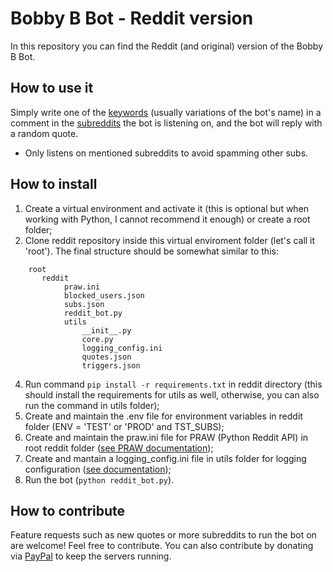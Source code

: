 # Bobby B Bot - Reddit version

In this repository you can find the Reddit (and original) version of the Bobby B Bot.

## How to use it

Simply write one of the [keywords](triggers.json) (usually variations of the bot's name) in a comment in the [subreddits](subs.json) the bot is listening on, and the bot will reply with a random quote.

* Only listens on mentioned subreddits to avoid spamming other subs. 

## How to install

1. Create a virtual environment and activate it (this is optional but when working with Python, I cannot recommend it enough) or create a root folder;
2. Clone reddit repository inside this virtual enviroment folder (let's call it 'root'). The final structure should be somewhat similar to this:
```
    root
       reddit
            praw.ini
            blocked_users.json
            subs.json
            reddit_bot.py
            utils
                __init__.py
                core.py
                logging_config.ini
                quotes.json
                triggers.json
```
4. Run command `pip install -r requirements.txt` in reddit directory (this should install the requirements for utils as well, otherwise, you can also run the command in utils folder);
5. Create and maintain the .env file for environment variables in reddit folder (ENV = 'TEST' or 'PROD' and TST_SUBS);
6. Create and maintain the praw.ini file for PRAW (Python Reddit API) in root reddit folder ([see PRAW documentation](https://praw.readthedocs.io/en/latest/getting_started/configuration/prawini.html));
7. Create and mantain a logging_config.ini file in utils folder for logging configuration ([see documentation](https://docs.python.org/3/library/logging.config.html#logging-config-fileformat));
8. Run the bot (`python reddit_bot.py`).

## How to contribute 
Feature requests such as new quotes or more subreddits to run the bot on are welcome! Feel free to contribute. You can also contribute by donating via [PayPal](http://paypal.me/felipezanettini) to keep the servers running. 

